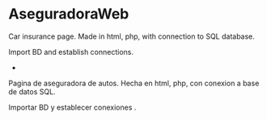 # AseguradoraWeb
Car insurance page.
Made in html, php, with connection to SQL database.

Import BD and establish connections.

-

Pagina de aseguradora de autos.
Hecha en html, php, con conexion a base de datos SQL.

Importar BD y establecer conexiones .
